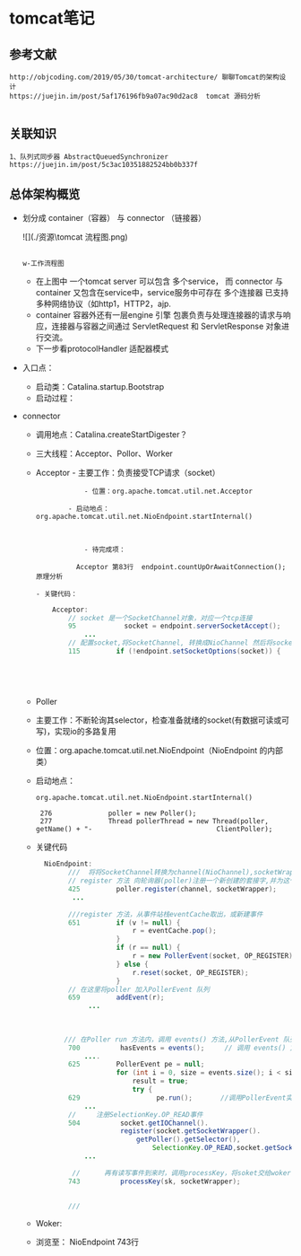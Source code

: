 # tomcat笔记

## 参考文献

```http
http://objcoding.com/2019/05/30/tomcat-architecture/ 聊聊Tomcat的架构设计
https://juejin.im/post/5af176196fb9a07ac90d2ac8  tomcat 源码分析


```



## 关联知识

~~~http
1、队列式同步器 AbstractQueuedSynchronizer https://juejin.im/post/5c3ac10351882524bb0b337f

~~~



## 总体架构概览

- 划分成 container（容器） 与 connector （链接器）

  ![](./资源\tomcat 流程图.png)

    																	w-工作流程图						
  - 在上图中 一个tomcat server 可以包含 多个service， 而 connector 与 container 又包含在service中，service服务中可存在 多个连接器 已支持多种网络协议（如http1，HTTP2，ajp.
  - container 容器外还有一层engine 引擎 包裹负责与处理连接器的请求与响应，连接器与容器之间通过 ServletRequest 和 ServletResponse 对象进行交流。
  - 下一步看protocolHandler 适配器模式
  
- 入口点：
  - 启动类：Catalina.startup.Bootstrap
  - 启动过程：
  
- connector

  	- 调用地点：Catalina.createStartDigester？
  	
   - 三大线程：Acceptor、Pollor、Worker

  	- Acceptor 
        	  - 主要工作：负责接受TCP请求（socket）
                  
                	  - 位置：org.apache.tomcat.util.net.Acceptor
                
           	 	  - 启动地点：org.apache.tomcat.util.net.NioEndpoint.startInternal()
           
                    
           
                	  - 待完成项：
            	  
            	  	Acceptor 第83行  endpoint.countUpOrAwaitConnection(); 原理分析
       
          - 关键代码：
      ```java
          Acceptor: 
              // socket 是一个SocketChannel对象，对应一个tcp连接
              95 			socket = endpoint.serverSocketAccept();
                  ...
              // 配置socket,将SocketChannel, 转换成NioChannel 然后将socket请求交给Pollor
              115         if (!endpoint.setSocketOptions(socket)) {
                  
        
                
              
      ```
      
   -  Poller
  
     - 主要工作：不断轮询其selector，检查准备就绪的socket(有数据可读或可写)，实现io的多路复用
  
     - 位置：org.apache.tomcat.util.net.NioEndpoint（NioEndpoint 的内部类）
  
     - 启动地点：
  
          ```
          org.apache.tomcat.util.net.NioEndpoint.startInternal()
          
           276				poller = new Poller();
           277           	Thread pollerThread = new Thread(poller, getName() + "-		                     	  ClientPoller);
          ```
  
  - 关键代码
  
       ~~~JAVA
         NioEndpoint:
               ///	将将SocketChannel转换为channel(NioChannel),socketWrapper 是装饰模式的					NioChannel，目的是功能增强
               // register 方法 向轮询器(poller)注册一个新创建的套接字,并为这个套接字，新建一个					PollerEvent事件
               425         poller.register(channel, socketWrapper);
               	...
                   
               ///register 方法，从事件站栈eventCache取出，或新建事件
               651         if (v != null) {
                               r = eventCache.pop();
                           }
                           if (r == null) {
                               r = new PollerEvent(socket, OP_REGISTER);
                           } else {
                               r.reset(socket, OP_REGISTER);
                           }
               // 在这里将poller 加入PollerEvent 队列
               659         addEvent(r);
            		...
                   
                   
                   
              /// 在Poller run 方法内，调用 events() 方法,从PollerEvent 队列，拿出一个   				    PollerEvent， 为PollerEvent队中取出的对象 包含的 NioChannel 实例注册    			    SelectionKey.OP_READ 事件
               700   	    hasEvents = events();     // 调用 events() 方法
                   ....
               625         PollerEvent pe = null;
                           for (int i = 0, size = events.size(); i < size && (pe =                                 events.poll()) !=null; i++ ) { //events.poll()取出PollerEvent实列
                               result = true;
                               try {
               629                   pe.run();       //调用PollerEvent实列方法注册事件
                   ...                
               //     注册SelectionKey.OP_READ事件                
               504          socket.getIOChannel().
                       		register(socket.getSocketWrapper().
                               	getPoller().getSelector(),
                                	SelectionKey.OP_READ,socket.getSocketWrapper());
                   ...
                       
              	// 		再有读写事件到来时，调用processKey，将soket交给woker,sk是一个SelectionKey对象
               743          processKey(sk, socketWrapper);
                                   
                                   
               /// 
       ~~~
  
   - Woker:

        

   - 浏览至： NioEndpoint 743行